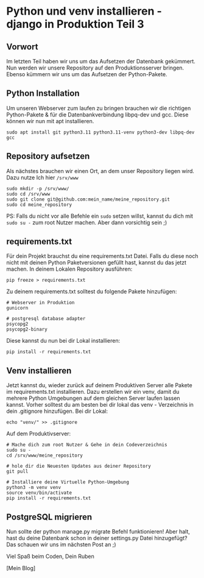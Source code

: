 # Python und venv installieren - django in Produktion Teil 3
## Vorwort
Im letzten Teil haben wir uns um das Aufsetzen der Datenbank gekümmert. Nun werden wir unsere Repository auf den Produktionsserver bringen. Ebenso kümmern wir uns um das Aufsetzen der Python-Pakete. 

## Python Installation
Um unseren Webserver zum laufen zu bringen brauchen wir die richtigen Python-Pakete & für die Datenbankverbindung libpq-dev und gcc. Diese können wir nun mit apt installieren.
```
sudo apt install git python3.11 python3.11-venv python3-dev libpq-dev gcc
```

## Repository aufsetzen
Als nächstes brauchen wir einen Ort, an dem unser Repository liegen wird. Dazu nutze Ich hier `/srv/www`
```
sudo mkdir -p /srv/www/
sudo cd /srv/www
sudo git clone git@github.com:mein_name/meine_repository.git
sudo cd meine_repository
```
PS: Falls du nicht vor alle Befehle ein `sudo` setzen willst, kannst du dich mit `sudo su -` zum root Nutzer machen. Aber dann vorsichtig sein ;)

## requirements.txt
Für dein Projekt brauchst du eine requirements.txt Datei. Falls du diese noch nicht mit deinen Python Paketversionen gefüllt hast, kannst du das jetzt machen.
In deinem Lokalen Repository ausführen:
```
pip freeze > requirements.txt
```
Zu deinem requirements.txt solltest du folgende Pakete hinzufügen:
```
# Webserver in Produktion
gunicorn

# postgresql database adapter
psycopg2
psycopg2-binary
```
Diese kannst du nun bei dir Lokal installieren:
```
pip install -r requirements.txt
```

## Venv installieren
Jetzt kannst du, wieder zurück auf deinem Produktiven Server alle Pakete im requirements.txt installieren. Dazu erstellen wir ein venv, damit du mehrere Python Umgebungen auf dem gleichen Server laufen lassen kannst.
Vorher solltest du am besten bei dir lokal das venv - Verzeichnis in dein .gitignore hinzufügen.
Bei dir Lokal:
```
echo "venv/" >> .gitignore
```
Auf dem Produktivserver:
```
# Mache dich zum root Nutzer & Gehe in dein Codeverzeichnis
sudo su -
cd /srv/www/meine_repository

# hole dir die Neuesten Updates aus deiner Repository
git pull

# Installiere deine Virtuelle Python-Umgebung
python3 -m venv venv
source venv/bin/activate
pip install -r requirements.txt 
```

## PostgreSQL migrieren
Nun sollte der python manage.py migrate Befehl funktionieren! Aber halt, hast du deine Datenbank schon in deiner settings.py Datei hinzugefügt? Das schauen wir uns im nächsten Post an ;)

Viel Spaß beim Coden,
Dein Ruben

[Mein Blog]